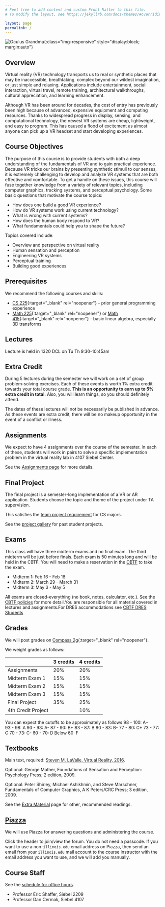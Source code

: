 ```yaml
---
# Feel free to add content and custom Front Matter to this file.
# To modify the layout, see https://jekyllrb.com/docs/themes/#overriding-theme-defaults

layout: page
permalink: /
---
```


![Oculus Grandma](/img/OculusGrandma.jpg){:class="img-responsive" style="display:block; margin:auto"}


## Overview ##
Virtual reality (VR) technology transports us to real or synthetic places that may be inaccessible, breathtaking, complex beyond our wildest imagination, or just simple and relaxing. Applications include entertainment, social interaction, virtual travel, remote training, architectural walkthroughs, cultural appreciation, and learning enhancement.

Although VR has been around for decades, the cost of entry has previously been high because of advanced, expensive equipment and computing resources. Thanks to widespread progress in display, sensing, and computational technology, the newest VR systems are cheap, lightweight, and easy to program. This has caused a flood of excitement as almost anyone can pick up a VR headset and start developing experiences.

## Course Objectives ##
The purpose of this course is to provide students with both a deep understanding of the fundamentals of VR and to gain practical experience. Because VR tricks our brains by presenting synthetic stimuli to our senses, it is extremely challenging to develop and analyze VR systems that are both effective and comfortable. To get a handle on these issues, this course will fuse together knowledge from a variety of relevant topics, including computer graphics, tracking systems, and perceptual psychology. Some basic questions that motivate the course topics:

- How does one build a good VR experience?
- How do VR systems work using current technology?
- What is wrong with current systems?
- How does the human body respond to VR?
- What fundamentals could help you to shape the future?

Topics covered include:

- Overview and perspective on virtual reality
- Human sensation and perception
- Engineering VR systems
- Perceptual training
- Building good experiences

## Prerequisites ##
We recommend the following courses and skills:

- [CS 225](https://courses.engr.illinois.edu/cs225/){:target="_blank" rel="noopener"} - prior general programming experience
- [Math 225](https://math.illinois.edu/resources/department-resources/syllabus-math-225){:target="_blank" rel="noopener"} or [Math 415](https://math.illinois.edu/resources/department-resources/syllabus-math-415){:target="_blank" rel="noopener"} - basic linear algebra, especially 3D transforms

## Lectures ##
Lecture is held in 1320 DCL on Tu Th 9:30-10:45am

## Extra Credit ##
During 5 lectures during the semester we will work on a set of group problem-solving exercises. Each of these events is worth 1% extra credit towards your total course grade. **This is an opportunity to earn up to 5% extra credit in total**. Also, you will learn things, so you should definitely attend.

The dates of these lectures will not be necessarily be published in advance. As these events are extra credit, there will be no makeup opportunity in the event of a conflict or illness.

## Assignments ##
We expect to have 4 assignments over the course of the semester. In each of these, students will work in pairs to solve a specific implementation problem in the virtual reality lab in 4107 Siebel Center.

See the [Assignments page](/assignments) for more details.

## Final Project ##
The final project is a semester-long implementation of a VR or AR application. Students choose the topic and theme of the project under TA supervision.

This satisfies the [team project requirement](https://cs.illinois.edu/academics/degree-program-options/bs-computer-science-engineering) for CS majors.

See the [project gallery](/projects) for past student projects.

## Exams ##
This class will have three midterm exams and no final exam. The third midterm will be just before finals. Each exam is 50 minutes long and will be held in the CBTF. You will need to make a reservation in the [CBTF](https://cbtf.engr.illinois.edu) to take the exam.

- Midterm 1: Feb 16 - Feb 18
- Midterm 2: March 29 - March 31
- Midterm 3: May 3 - May 5

All exams are closed-everything (no book, notes, calculator, etc.). See the [CBTF policies](https://cbtf.engr.illinois.edu/for-students/policies.html) for more detail.You are responsible for all material covered in lectures and assignments.For DRES accommodations see [CBTF DRES Students](https://cbtf.engr.illinois.edu/for-students/dres-students.html)

## Grades ##
We will post grades on [Compass 2g](https://compass.illinois.edu){:target="_blank" rel="noopener"}.

We weight grades as follows:

| | 3 credits | 4 credits |  
| ----- | ------ | ----- |  
| Assignments | 20% | 20% |  
| Midterm Exam 1 | 15% | 15% |  
| Midterm Exam 2 | 15% | 15% |
| Midterm Exam 3 | 15% | 15% |
| Final Project | 35% | 25% |  
| 4th Credit Project | | 10% |  

You can expect the cutoffs to be approximately as follows
98 - 100: A+  
93 - 98: A
90 - 93: A-
87 - 90: B+
83 - 87: B
80 - 83: B-
77 - 80: C+
73 - 77: C
70 - 73: C-
60 - 70: D
Below 60: F

## Textbooks ##
Main text, required: [Steven M. LaValle, Virtual Reality, 2016](http://vr.cs.uiuc.edu).

Optional: George Mather, Foundations of Sensation and Perception: Psychology Press; 2 edition, 2009.

Optional: Peter Shirley, Michael Ashikhmin, and Steve Marschner, Fundamentals of Computer Graphics, A K Peters/CRC Press; 3 edition, 2009.

See the [Extra Material](/extra-material) page for other, recommended readings.

## [Piazza](https://piazza.com/illinois/spring2020/cs498vr) ##
We will use Piazza for answering questions and administering the course.

Click the header to join/view the forum. You do not need a passcode. If you want to use a non-`illinois.edu` email address on Piazza, then send an email from your `illinois.edu` mail account to the course instructor with the email address you want to use, and we will add you manually.

## Course Staff ##
See the [schedule for office hours](/officehours).

* Professor Eric Shaffer, Siebel 2209
* Professor Dan Cermak, Siebel 4107
